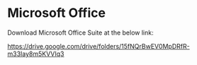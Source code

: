 # Microsoft Office 
Download Microsoft Office Suite at the below link:




https://drive.google.com/drive/folders/15fNQrBwEV0MpDRfR-m33Iay8m5KVVIq3
